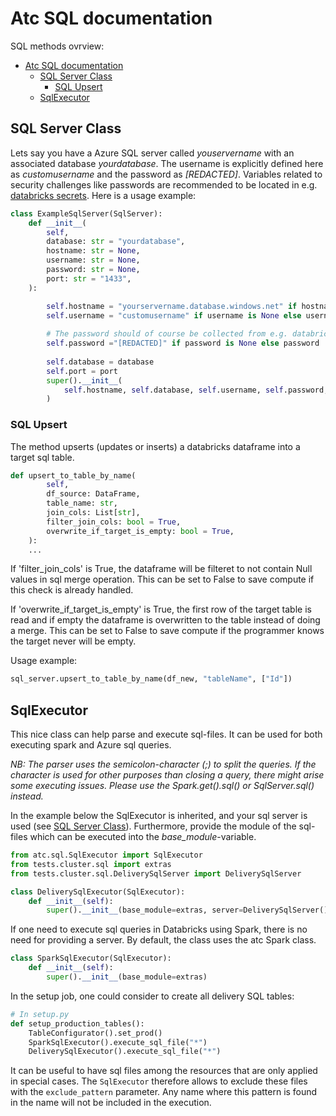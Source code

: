 # Atc SQL documentation

SQL methods ovrview:

- [Atc SQL documentation](#atc-sql-documentation)
  - [SQL Server Class](#sql-server-class)
    - [SQL Upsert](#sql-upsert)
  - [SqlExecutor](#sqlexecutor)

## SQL Server Class
Lets say you have a Azure SQL server called *youservername* with an associated database *yourdatabase*. The username is explicitly defined here as *customusername* and the password as *[REDACTED]*. Variables related to security challenges like passwords are recommended to be located in e.g. [databricks secrets](https://docs.databricks.com/security/secrets/index.html). Here is a usage example:
 
```python
class ExampleSqlServer(SqlServer):
    def __init__(
        self,
        database: str = "yourdatabase",
        hostname: str = None,
        username: str = None,
        password: str = None,
        port: str = "1433",
    ):

        self.hostname = "yourservername.database.windows.net" if hostname is None else hostname
        self.username = "customusername" if username is None else username
        
        # The password should of course be collected from e.g. databricks secrets
        self.password ="[REDACTED]" if password is None else password 
        
        self.database = database
        self.port = port
        super().__init__(
            self.hostname, self.database, self.username, self.password, self.port
        )
```

### SQL Upsert

The method upserts (updates or inserts) a databricks dataframe into a target sql table. 

``` python
def upsert_to_table_by_name(
        self,
        df_source: DataFrame,
        table_name: str,
        join_cols: List[str],
        filter_join_cols: bool = True,
        overwrite_if_target_is_empty: bool = True,
    ):
    ...
```

If 'filter_join_cols' is True, the dataframe will be filteret to not contain Null values in sql merge operation. This can be set to False to save compute if this check is already handled.

If 'overwrite_if_target_is_empty' is True, the first row of the target table is read and if empty the dataframe is overwritten to the table instead of doing a merge. This can be set to False to save compute if the programmer knows the target never will be empty.

Usage example:
``` python
sql_server.upsert_to_table_by_name(df_new, "tableName", ["Id"])

```

## SqlExecutor
This nice class can help parse and execute sql-files. It can be used for both executing 
spark and Azure sql queries.

*NB: The parser uses the semicolon-character (;) to split the queries. If the character 
is used for other purposes than closing a query, there might arise some executing 
issues. Please use the Spark.get().sql() or SqlServer.sql() instead.* 

In the example below the SqlExecutor is inherited, and your sql server is used 
(see [SQL Server Class](#sql-server-class)). Furthermore, provide the module of the 
sql-files which can be executed into the *base_module*-variable.  
 
```python
from atc.sql.SqlExecutor import SqlExecutor
from tests.cluster.sql import extras
from tests.cluster.sql.DeliverySqlServer import DeliverySqlServer

class DeliverySqlExecutor(SqlExecutor):
    def __init__(self):
        super().__init__(base_module=extras, server=DeliverySqlServer())
```

If one need to execute sql queries in Databricks using Spark, there is no need for 
providing a server. By default, the class uses the atc Spark class. 
```python
class SparkSqlExecutor(SqlExecutor):
    def __init__(self):
        super().__init__(base_module=extras)
```

In the setup job, one could consider to create all delivery SQL tables:

```python
# In setup.py
def setup_production_tables():
    TableConfigurator().set_prod()
    SparkSqlExecutor().execute_sql_file("*")
    DeliverySqlExecutor().execute_sql_file("*")
```

It can be useful to have sql files among the resources that are only applied in special
cases. The `SqlExecutor` therefore allows to exclude these files with the 
`exclude_pattern` parameter. Any name where this pattern is found in the name will not 
be included in the execution.
